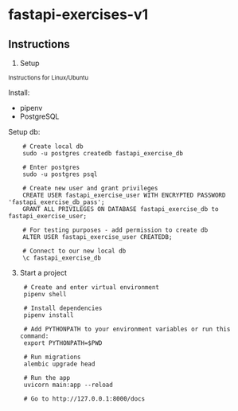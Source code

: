 # fastapi-exercises-v1

## Instructions

1) Setup

<sub>Instructions for Linux/Ubuntu</sub>
     
Install:
     
   * pipenv
   * PostgreSQL


Setup db:
     
        # Create local db
        sudo -u postgres createdb fastapi_exercise_db
        
        # Enter postgres
        sudo -u postgres psql
        
        # Create new user and grant privileges
        CREATE USER fastapi_exercise_user WITH ENCRYPTED PASSWORD 'fastapi_exercise_db_pass';
        GRANT ALL PRIVILEGES ON DATABASE fastapi_exercise_db to fastapi_exercise_user;
        
        # For testing purposes - add permission to create db
        ALTER USER fastapi_exercise_user CREATEDB;
        
        # Connect to our new local db
        \c fastapi_exercise_db


3) Start a project
        
        # Create and enter virtual environment
        pipenv shell
        
        # Install dependencies
        pipenv install
        
        # Add PYTHONPATH to your environment variables or run this command:
        export PYTHONPATH=$PWD
        
        # Run migrations
        alembic upgrade head
        
        # Run the app
        uvicorn main:app --reload
        
        # Go to http://127.0.0.1:8000/docs
        